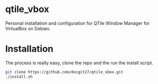 # qtile_vbox
Personal installation and configuration for QTile Window Manager for VirtualBox on Debian.

# Installation
The process is really easy, clone the repo and the run the install script.

```bash
git clone https://github.com/docgit27/qtile_vbox.git
./install.sh
```
